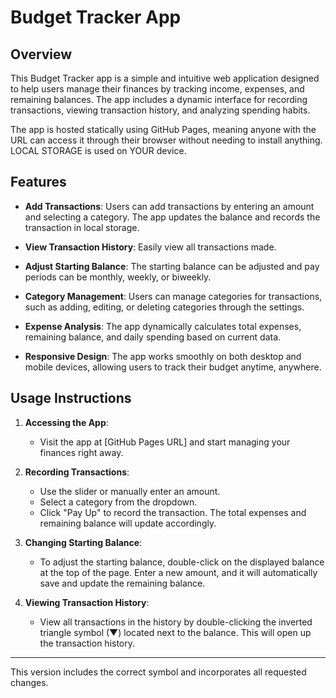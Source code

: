 # Budget Tracker App

## Overview
This Budget Tracker app is a simple and intuitive web application designed to help users manage their finances by tracking income, expenses, and remaining balances. The app includes a dynamic interface for recording transactions, viewing transaction history, and analyzing spending habits.

The app is hosted statically using GitHub Pages, meaning anyone with the URL can access it through their browser without needing to install anything.  LOCAL STORAGE is used on YOUR device. 

## Features

- **Add Transactions**: Users can add transactions by entering an amount and selecting a category. The app updates the balance and records the transaction in local storage.
  
- **View Transaction History**: Easily view all transactions made.

- **Adjust Starting Balance**: The starting balance can be adjusted and pay periods can be monthly, weekly, or biweekly.

- **Category Management**: Users can manage categories for transactions, such as adding, editing, or deleting categories through the settings.  

- **Expense Analysis**: The app dynamically calculates total expenses, remaining balance, and daily spending based on current data.

- **Responsive Design**: The app works smoothly on both desktop and mobile devices, allowing users to track their budget anytime, anywhere.

## Usage Instructions

1. **Accessing the App**:
   - Visit the app at [GitHub Pages URL] and start managing your finances right away.

2. **Recording Transactions**:
   - Use the slider or manually enter an amount.
   - Select a category from the dropdown.
   - Click "Pay Up" to record the transaction. The total expenses and remaining balance will update accordingly.

3. **Changing Starting Balance**:
   - To adjust the starting balance, double-click on the displayed balance at the top of the page. Enter a new amount, and it will automatically save and update the remaining balance.

4. **Viewing Transaction History**:
   - View all transactions in the history by double-clicking the inverted triangle symbol (▼) located next to the balance. This will open up the transaction history.

---

This version includes the correct symbol and incorporates all requested changes.

